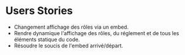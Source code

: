 # Users Stories 

- Changement affichage des rôles via un embed.</br>
- Rendre dynamique l'affichage des rôles, du réglement et de tous les éléments statique du code.</br>
- Résoudre le soucis de l'embed arrivé/départ.</br>